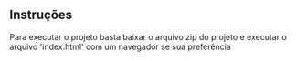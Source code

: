 ## Instruções
Para executar o projeto basta baixar o arquivo zip do projeto e executar o arquivo 'index.html' com um navegador se sua preferência
